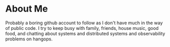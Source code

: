 # About Me

Probably a boring github account to follow as I don't have much in the way of public code.  I try to keep busy with family, friends, house music, good food, and chatting about systems and distributed systems and observability problems on hangops.
